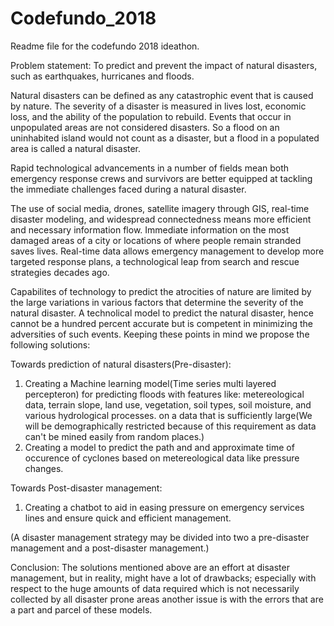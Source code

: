 # Codefundo_2018
Readme file for the codefundo 2018 ideathon.

Problem statement: To predict and prevent the impact of natural disasters, such as earthquakes, hurricanes and floods.

Natural disasters can be defined as any catastrophic event that is caused by nature. The severity of a disaster is measured in lives lost, economic loss, and the ability of the population to rebuild. Events that occur in unpopulated areas are not considered disasters. So a flood on an uninhabited island would not count as a disaster, but a flood in a populated area is called a natural disaster.

Rapid technological advancements in a number of fields mean both emergency response crews and survivors are better equipped at tackling the immediate challenges faced during a natural disaster.

The use of social media, drones, satellite imagery through GIS, real-time disaster modeling, and widespread connectedness means more efficient and necessary information flow. Immediate information on the most damaged areas of a city or locations of where people remain stranded saves lives. Real-time data allows emergency management to develop more targeted response plans, a technological leap from search and rescue strategies decades ago.

Capabilites of technology to predict the atrocities of nature are limited by the large variations in various factors that determine the severity of the natural disaster. A technolical model to predict the natural disaster, hence cannot be a hundred percent accurate but is competent in minimizing the adversities of such events. 
Keeping these points in mind we propose the following solutions:


Towards prediction of natural disasters(Pre-disaster):
1. Creating a Machine learning model(Time series multi layered percepteron) for predicting floods with features like: metereological data, terrain slope, land use, vegetation, soil types, soil moisture, and various hydrological processes. on a data that is sufficiently large(We will be demographically restricted because of this requirement as data can't be mined easily from random places.)
2. Creating a model to predict the path and and approximate time of occurence of cyclones based on metereological data like pressure changes.

Towards Post-disaster management:
1. Creating a chatbot to aid in easing pressure on emergency services lines and ensure quick and efficient management.

(A disaster management strategy may be divided into two a  pre-disaster management and a post-disaster management.)

Conclusion: The solutions mentioned above are an effort at disaster management, but in reality, might have a lot of drawbacks; especially with respect to the huge amounts of data required which is not necessarily collected by all disaster prone areas another issue is with the errors that are a part and parcel of these models.
